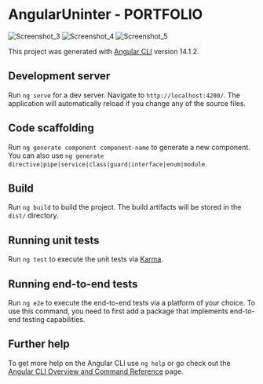 # AngularUninter - PORTFOLIO

![Screenshot_3](https://user-images.githubusercontent.com/63134747/207626246-f381cdfd-4766-439f-b94c-4947fd94f05d.png)
![Screenshot_4](https://user-images.githubusercontent.com/63134747/207626251-e3bc0132-74d5-4b0c-9881-8396e52023e6.png)
![Screenshot_5](https://user-images.githubusercontent.com/63134747/207626254-a7e819b7-2ca3-40e0-ac22-48fd5250a70a.png)

This project was generated with [Angular CLI](https://github.com/angular/angular-cli) version 14.1.2.

## Development server

Run `ng serve` for a dev server. Navigate to `http://localhost:4200/`. The application will automatically reload if you change any of the source files.

## Code scaffolding

Run `ng generate component component-name` to generate a new component. You can also use `ng generate directive|pipe|service|class|guard|interface|enum|module`.

## Build

Run `ng build` to build the project. The build artifacts will be stored in the `dist/` directory.

## Running unit tests

Run `ng test` to execute the unit tests via [Karma](https://karma-runner.github.io).

## Running end-to-end tests

Run `ng e2e` to execute the end-to-end tests via a platform of your choice. To use this command, you need to first add a package that implements end-to-end testing capabilities.

## Further help

To get more help on the Angular CLI use `ng help` or go check out the [Angular CLI Overview and Command Reference](https://angular.io/cli) page.
